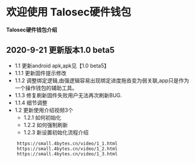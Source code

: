 # 欢迎使用 Talosec硬件钱包

**Talosec硬件钱包介绍**


## 2020-9-21 更新版本1.0 beta5
+ 1.1 更新android apk,apk见【1.0 beta5】
 + 1.1.1 更新固件提示修改
 + 1.1.2 调整绑定逻辑,由强逻辑容易出现绑定进度拖沓变为弱关联,app只是作为一个操作钱包的辅助工具。
 + 1.1.3 修复刷新固件失败用户无法再次刷新BUG.
 + 1.1.4 细节调整
+ 1.2 更新使用介绍视频3个
    + 1.2.1 如何初始化
    + 1.2.2 如何强制刷新
    + 1.2.3 新设置初始化流程介绍
```
    https://small.4bytes.cn/video/1_1.html
    https://small.4bytes.cn/video/1_2.html
    https://small.4bytes.cn/video/1_3.html
```



